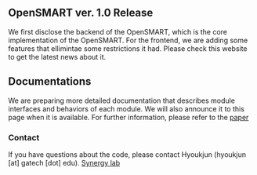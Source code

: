 ## OpenSMART ver. 1.0 Release

We first disclose the backend of the OpenSMART, which is the core implementation of the OpenSMART. For the frontend, we are adding some features that ellimintae some restrictions it had. Please check this website to get the latest news about it.

## Documentations

We are preparing more detailed documentation that describes module interfaces and behaviors of each module. We will also announce it to this page when it is available.
For further information, please refer to the [paper](http://synergy.ece.gatech.edu/wp-content/uploads/sites/332/2017/03/OpenSMART_ISPASS17.pdf)

### Contact
If you have questions about the code, please contact Hyoukjun (hyoukjun [at] gatech [dot] edu).
[Synergy lab](http://synergy.ece.gatech.edu)
